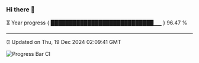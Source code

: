 ### Hi there 👋

⏳ Year progress { ████████████████████████████▁▁ } 96.47 %

---

⏰ Updated on Thu, 19 Dec 2024 02:09:41 GMT

![Progress Bar CI](https://github.com/IshwaranRudhara/GIT-ACTION/workflows/Progress%20Bar%20CI/badge.svg)
